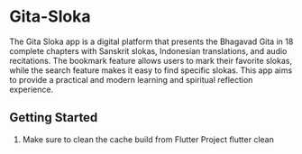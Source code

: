 # Gita-Sloka

The Gita Sloka app is a digital platform that presents the Bhagavad Gita in 18 complete chapters with Sanskrit slokas, Indonesian translations, and audio recitations. The bookmark feature allows users to mark their favorite slokas, while the search feature makes it easy to find specific slokas. This app aims to provide a practical and modern learning and spiritual reflection experience.

## Getting Started

1. Make sure to clean the cache build from Flutter Project
flutter clean

